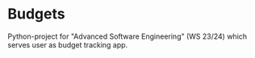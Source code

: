 # Budgets
Python-project for "Advanced Software Engineering" (WS 23/24) which serves user as budget tracking app.
